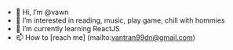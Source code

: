 - 👋 Hi, I’m @vawn
- 👀 I’m interested in reading, music, play game, chill with hommies
- 🌱 I’m currently learning ReactJS
- 📫 How to [reach me] (mailto:vantran99dn@gmail.com)

<!---
nobody99dn/nobody99dn is a ✨ special ✨ repository because its `README.md` (this file) appears on your GitHub profile.
You can click the Preview link to take a look at your changes.
--->
